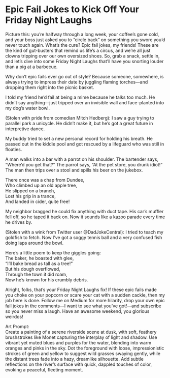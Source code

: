 # Epic Fail Jokes to Kick Off Your Friday Night Laughs

Picture this: you’re halfway through a long week, your coffee’s gone cold, and your boss just asked you to “circle back” on something you swore you’d never touch again. What’s the cure? Epic fail jokes, my friends! These are the kind of gut-busters that remind us life’s a circus, and we’re all just clowns tripping over our own oversized shoes. So, grab a snack, settle in, and let’s dive into some Friday Night Laughs that’ll have you snorting louder than a pig at a barbecue.

Why don’t epic fails ever go out of style? Because someone, somewhere, is always trying to impress their date by juggling flaming torches—and dropping them right into the picnic basket.

I told my friend he’d fail at being a mime because he talks too much. He didn’t say anything—just tripped over an invisible wall and face-planted into my dog’s water bowl.

(Stolen with pride from comedian Mitch Hedberg): I saw a guy trying to parallel park a unicycle. He didn’t make it, but he’s got a great future in interpretive dance.

My buddy tried to set a new personal record for holding his breath. He passed out in the kiddie pool and got rescued by a lifeguard who was still in floaties.

A man walks into a bar with a parrot on his shoulder. The bartender says, “Where’d you get that?” The parrot says, “At the pet store, you drunk idiot!” The man then trips over a stool and spills his beer on the jukebox.

There once was a chap from Dundee,  
Who climbed up an old apple tree,  
He slipped on a branch,  
Lost his grip in a trance,  
And landed in cider, quite free!

My neighbor bragged he could fix anything with duct tape. His car’s muffler fell off, so he taped it back on. Now it sounds like a kazoo parade every time he drives by.

(Stolen with a wink from Twitter user @DadJokeCentral): I tried to teach my goldfish to fetch. Now I’ve got a soggy tennis ball and a very confused fish doing laps around the bowl.

Here’s a little poem to keep the giggles going:  
The baker, he boasted with glee,  
“I’ll bake bread as tall as a tree!”  
But his dough overflowed,  
Through the town it did roam,  
Now he’s known for his crumbly debris.

Alright, folks, that’s your Friday Night Laughs fix! If these epic fails made you choke on your popcorn or scare your cat with a sudden cackle, then my job here is done. Follow me on Medium for more hilarity, drop your own epic fail jokes in the comments—I want to see what you’ve got!—and subscribe so you never miss a laugh. Have an awesome weekend, you glorious weirdos!

Art Prompt:  
Create a painting of a serene riverside scene at dusk, with soft, feathery brushstrokes like Monet capturing the interplay of light and shadow. Use vibrant yet muted blues and purples for the water, blending into warm oranges and pinks in the sky. Dot the foreground with loose, impressionistic strokes of green and yellow to suggest wild grasses swaying gently, while the distant trees fade into a hazy, dreamlike silhouette. Add subtle reflections on the river’s surface with quick, dappled touches of color, evoking a peaceful, fleeting moment.